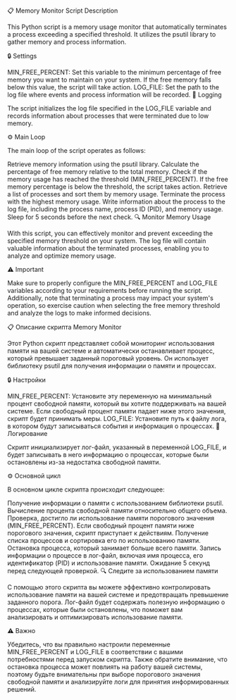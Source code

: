 📋 Memory Monitor Script Description

This Python script is a memory usage monitor that automatically terminates a process exceeding a specified threshold. It utilizes the psutil library to gather memory and process information.

🔒 Settings

MIN_FREE_PERCENT: Set this variable to the minimum percentage of free memory you want to maintain on your system. If the free memory falls below this value, the script will take action.
LOG_FILE: Set the path to the log file where events and process information will be recorded.
📝 Logging

The script initializes the log file specified in the LOG_FILE variable and records information about processes that were terminated due to low memory.

⚙️ Main Loop

The main loop of the script operates as follows:

Retrieve memory information using the psutil library.
Calculate the percentage of free memory relative to the total memory.
Check if the memory usage has reached the threshold (MIN_FREE_PERCENT).
If the free memory percentage is below the threshold, the script takes action.
Retrieve a list of processes and sort them by memory usage.
Terminate the process with the highest memory usage.
Write information about the process to the log file, including the process name, process ID (PID), and memory usage.
Sleep for 5 seconds before the next check.
🔍 Monitor Memory Usage

With this script, you can effectively monitor and prevent exceeding the specified memory threshold on your system. The log file will contain valuable information about the terminated processes, enabling you to analyze and optimize memory usage.

⚠️ Important

Make sure to properly configure the MIN_FREE_PERCENT and LOG_FILE variables according to your requirements before running the script. Additionally, note that terminating a process may impact your system's operation, so exercise caution when selecting the free memory threshold and analyze the logs to make informed decisions.

📋 Описание скрипта Memory Monitor

Этот Python скрипт представляет собой мониторинг использования памяти на вашей системе и автоматически останавливает процесс, который превышает заданный пороговый уровень. Он использует библиотеку psutil для получения информации о памяти и процессах.

🔒 Настройки

MIN_FREE_PERCENT: Установите эту переменную на минимальный процент свободной памяти, который вы хотите поддерживать на вашей системе. Если свободный процент памяти падает ниже этого значения, скрипт будет принимать меры.
LOG_FILE: Установите путь к файлу лога, в котором будут записываться события и информация о процессах.
📝 Логирование

Скрипт инициализирует лог-файл, указанный в переменной LOG_FILE, и будет записывать в него информацию о процессах, которые были остановлены из-за недостатка свободной памяти.

⚙️ Основной цикл

В основном цикле скрипта происходит следующее:

Получение информации о памяти с использованием библиотеки psutil.
Вычисление процента свободной памяти относительно общего объема.
Проверка, достигло ли использование памяти порогового значения (MIN_FREE_PERCENT).
Если свободный процент памяти ниже порогового значения, скрипт приступает к действиям.
Получение списка процессов и сортировка его по использованию памяти.
Остановка процесса, который занимает больше всего памяти.
Запись информации о процессе в лог-файл, включая имя процесса, его идентификатор (PID) и использование памяти.
Ожидание 5 секунд перед следующей проверкой.
🔍 Следите за использованием памяти

С помощью этого скрипта вы можете эффективно контролировать использование памяти на вашей системе и предотвращать превышение заданного порога. Лог-файл будет содержать полезную информацию о процессах, которые были остановлены, что поможет вам анализировать и оптимизировать использование памяти.

⚠️ Важно

Убедитесь, что вы правильно настроили переменные MIN_FREE_PERCENT и LOG_FILE в соответствии с вашими потребностями перед запуском скрипта. Также обратите внимание, что остановка процесса может повлиять на работу вашей системы, поэтому будьте внимательны при выборе порогового значения свободной памяти и анализируйте логи для принятия информированных решений.
